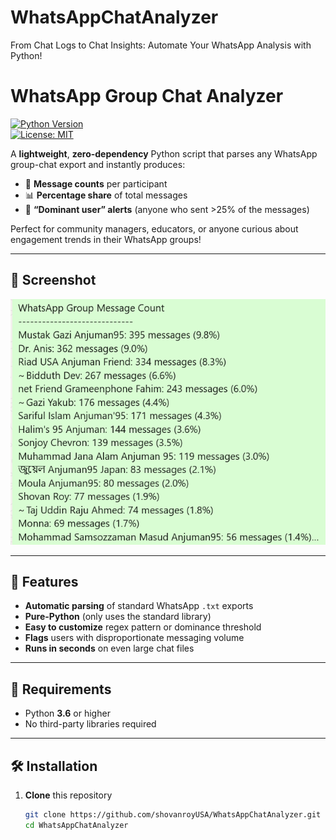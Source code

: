 # WhatsAppChatAnalyzer
From Chat Logs to Chat Insights: Automate Your WhatsApp Analysis with Python! 

# WhatsApp Group Chat Analyzer

[![Python Version](https://img.shields.io/badge/python-3.6%2B-blue.svg)](#requirements)  
[![License: MIT](https://img.shields.io/badge/License-MIT-yellow.svg)](./LICENSE)

A **lightweight**, **zero-dependency** Python script that parses any WhatsApp group-chat export and instantly produces:

- 🥇 **Message counts** per participant  
- 📊 **Percentage share** of total messages  
- 🔔 **“Dominant user” alerts** (anyone who sent >25% of the messages)

Perfect for community managers, educators, or anyone curious about engagement trends in their WhatsApp groups!

---

## 📸 Screenshot

![Sample Output](images/sample_output.png)

---

## 🚀 Features

- **Automatic parsing** of standard WhatsApp `.txt` exports  
- **Pure-Python** (only uses the standard library)  
- **Easy to customize** regex pattern or dominance threshold  
- **Flags** users with disproportionate messaging volume  
- **Runs in seconds** on even large chat files  

---

## 🔧 Requirements

- Python **3.6** or higher  
- No third-party libraries required  

---

## 🛠️ Installation

1. **Clone** this repository  
   ```bash
   git clone https://github.com/shovanroyUSA/WhatsAppChatAnalyzer.git
   cd WhatsAppChatAnalyzer

